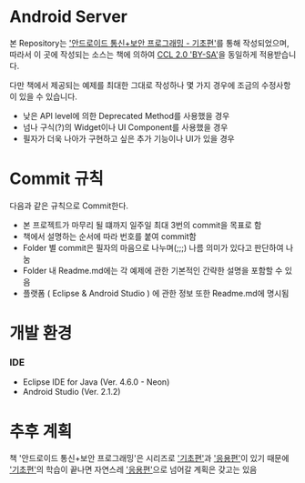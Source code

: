 # Android Server

본 Repository는 ['안드로이드 통신+보안 프로그래밍 - 기초편'][book]를 통해 작성되었으며,  
따라서 이 곳에 작성되는 소스는 책에 의하여 [CCL 2.0 'BY-SA'](https://creativecommons.org/licenses/by-sa/2.0/kr/)을 동일하게 적용받습니다.  
  
다만 책에서 제공되는 예제를 최대한 그대로 작성하나 몇 가지 경우에 조금의 수정사항이 있을 수 있습니다.

  - 낮은 API level에 의한 Deprecated Method를 사용했을 경우
  - 넘나 구식(?)의 Widget이나 UI Component를 사용했을 경우
  - 필자가 더욱 나아가 구현하고 싶은 추가 기능이나 UI가 있을 경우

# Commit 규칙
다음과 같은 규칙으로 Commit한다.
  - 본 프로젝트가 마무리 될 떄까지 일주일 최대 3번의 commit을 목표로 함
  - 책에서 설명하는 순서에 따라 번호를 붙여 commit함
  - Folder 별 commit은 필자의 마음으로 나누며(;;;) 나름 의미가 있다고 판단하여 나눔
  - Folder 내 Readme.md에는 각 예제에 관한 기본적인 간략한 설명을 포함할 수 있음
  - 플랫폼 ( Eclipse & Android Studio ) 에 관한 정보 또한 Readme.md에 명시됨

# 개발 환경
### IDE
  - Eclipse IDE for Java (Ver. 4.6.0 - Neon)
  - Android Studio       (Ver. 2.1.2)

# 추후 계획
책 '안드로이드 통신+보안 프로그래밍'은 시리즈로 ['기초편'][book]과 ['응용편'][book2]이 있기 때문에  
['기초편'][book]의 학습이 끝나면 자연스레 ['응용편'][book2]으로 넘어갈 계획은 갖고는 있음


   [book]: <http://www.yes24.com/24/goods/18363154?scode=032>
   [book2]: <http://www.yes24.com/24/Goods/18698520?Acode=101>